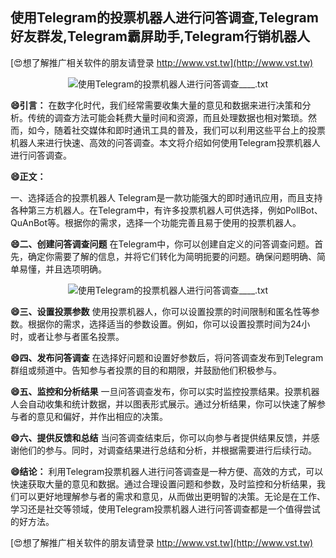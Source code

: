 ## **使用Telegram的投票机器人进行问答调查,Telegram好友群发,Telegram霸屏助手,Telegram行销机器人**

[😍想了解推广相关软件的朋友请登录 http://www.vst.tw](http://www.vst.tw)

 <center><img src="https://vst.tw/MP4/tuiguang/png/1.png" alt="使用Telegram的投票机器人进行问答调查____.txt"></center>

**😄引言：**
在数字化时代，我们经常需要收集大量的意见和数据来进行决策和分析。传统的调查方法可能会耗费大量时间和资源，而且处理数据也相对繁琐。然而，如今，随着社交媒体和即时通讯工具的普及，我们可以利用这些平台上的投票机器人来进行快速、高效的问答调查。本文将介绍如何使用Telegram投票机器人进行问答调查。

**😄正文：**

一、选择适合的投票机器人
Telegram是一款功能强大的即时通讯应用，而且支持各种第三方机器人。在Telegram中，有许多投票机器人可供选择，例如PollBot、QuAnBot等。根据你的需求，选择一个功能完善且易于使用的投票机器人。

**😄二、创建问答调查问题**
在Telegram中，你可以创建自定义的问答调查问题。首先，确定你需要了解的信息，并将它们转化为简明扼要的问题。确保问题明确、简单易懂，并且选项明确。

 <center><img src="https://vst.tw/MP4/tuiguang/png/1.png" alt="使用Telegram的投票机器人进行问答调查____.txt"></center>

**😄三、设置投票参数**
使用投票机器人，你可以设置投票的时间限制和匿名性等参数。根据你的需求，选择适当的参数设置。例如，你可以设置投票时间为24小时，或者让参与者匿名投票。

**😄四、发布问答调查**
在选择好问题和设置好参数后，将问答调查发布到Telegram群组或频道中。告知参与者投票的目的和期限，并鼓励他们积极参与。

**😄五、监控和分析结果**
一旦问答调查发布，你可以实时监控投票结果。投票机器人会自动收集和统计数据，并以图表形式展示。通过分析结果，你可以快速了解参与者的意见和偏好，并作出相应的决策。

**😄六、提供反馈和总结**
当问答调查结束后，你可以向参与者提供结果反馈，并感谢他们的参与。同时，对调查结果进行总结和分析，并根据需要进行后续行动。

**😄结论：**
利用Telegram投票机器人进行问答调查是一种方便、高效的方式，可以快速获取大量的意见和数据。通过合理设置问题和参数，及时监控和分析结果，我们可以更好地理解参与者的需求和意见，从而做出更明智的决策。无论是在工作、学习还是社交等领域，使用Telegram投票机器人进行问答调查都是一个值得尝试的好方法。

[😍想了解推广相关软件的朋友请登录 http://www.vst.tw](http://www.vst.tw)



